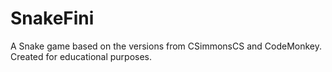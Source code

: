 # SnakeFini
 A Snake game based on the versions from CSimmonsCS and CodeMonkey. Created for educational purposes.
